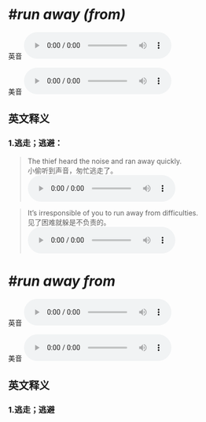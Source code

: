 # ***\#run away (from)*** 
英音
<audio src="./media/run away (from)1.aac" controls="controls"></audio>

美音
<audio src="./media/run away (from)2.aac" controls="controls"></audio>



  

英文释义
---
### 1.**逃走；逃避：**  

 > The thief heard the noise and ran away quickly.   
 > 小偷听到声音，匆忙逃走了。    
<audio src="./media/run-12.aac" controls="controls"></audio>

 > It’s irresponsible of you to run away from difficulties.  
 > 见了困难就躲是不负责的。    
<audio src="./media/run-13.aac" controls="controls"></audio>


# ***\#run away from*** 
英音
<audio src="./media/run away from1_AAC.aac" controls="controls"></audio>

美音
<audio src="./media/run away from2_AAC.aac" controls="controls"></audio>



  

英文释义
---
### 1.**逃走；逃避**  


